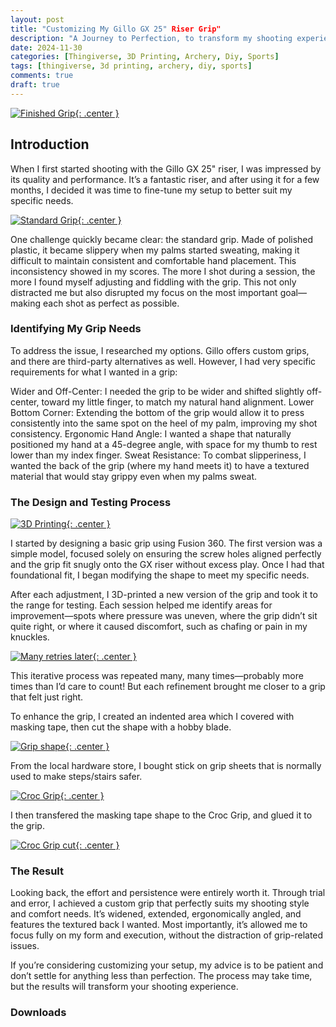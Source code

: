 ```yaml
---
layout: post
title: "Customizing My Gillo GX 25" Riser Grip"
description: "A Journey to Perfection, to transform my shooting experience"
date: 2024-11-30
categories: [Thingiverse, 3D Printing, Archery, Diy, Sports]
tags: [thingiverse, 3d printing, archery, diy, sports]
comments: true
draft: true
---
```

[![Finished Grip](/assets/241116-finishedgrip.jpg){: .center }](/assets/241116-finishedgrip.jpg)

## Introduction

When I first started shooting with the Gillo GX 25" riser, I was impressed by its quality and performance. It’s a fantastic riser, and after using it for a few months, I decided it was time to fine-tune my setup to better suit my specific needs.

[![Standard Grip](/assets/241116-standardgrip.jpg){: .center }](/assets/241116-standardgrip.jpg)

One challenge quickly became clear: the standard grip. Made of polished plastic, it became slippery when my palms started sweating, making it difficult to maintain consistent and comfortable hand placement. This inconsistency showed in my scores. The more I shot during a session, the more I found myself adjusting and fiddling with the grip. This not only distracted me but also disrupted my focus on the most important goal—making each shot as perfect as possible.

### Identifying My Grip Needs
To address the issue, I researched my options. Gillo offers custom grips, and there are third-party alternatives as well. However, I had very specific requirements for what I wanted in a grip:

Wider and Off-Center: I needed the grip to be wider and shifted slightly off-center, toward my little finger, to match my natural hand alignment.
Lower Bottom Corner: Extending the bottom of the grip would allow it to press consistently into the same spot on the heel of my palm, improving my shot consistency.
Ergonomic Hand Angle: I wanted a shape that naturally positioned my hand at a 45-degree angle, with space for my thumb to rest lower than my index finger.
Sweat Resistance: To combat slipperiness, I wanted the back of the grip (where my hand meets it) to have a textured material that would stay grippy even when my palms sweat.

### The Design and Testing Process

[![3D Printing](/assets/241116-3dprinting.jpg){: .center }](/assets/241116-3dprinting.jpg)

I started by designing a basic grip using Fusion 360. The first version was a simple model, focused solely on ensuring the screw holes aligned perfectly and the grip fit snugly onto the GX riser without excess play. Once I had that foundational fit, I began modifying the shape to meet my specific needs.

After each adjustment, I 3D-printed a new version of the grip and took it to the range for testing. Each session helped me identify areas for improvement—spots where pressure was uneven, where the grip didn’t sit quite right, or where it caused discomfort, such as chafing or pain in my knuckles.

[![Many retries later](/assets/241116-manyretries.jpg){: .center }](/assets/241116-manyretries.jpg)

This iterative process was repeated many, many times—probably more times than I’d care to count! But each refinement brought me closer to a grip that felt just right.

To enhance the grip, I created an indented area which I covered with masking tape, then cut the shape with a hobby blade.

[![Grip shape](/assets/241116-maskingtape.jpg){: .center }](/assets/241116-maskingtape.jpg)

From the local hardware store, I bought stick on grip sheets that is normally used to make steps/stairs safer. 

[![Croc Grip](/assets/241116-crocgrip.jpg){: .center }](/assets/241116-crocgrip.jpg)

I then transfered the masking tape shape to the Croc Grip, and glued it to the grip.

[![Croc Grip cut](/assets/241116-maskingtapecrocgrip.jpg){: .center }](/assets/241116-maskingtapecrocgrip.jpg)

### The Result
Looking back, the effort and persistence were entirely worth it. Through trial and error, I achieved a custom grip that perfectly suits my shooting style and comfort needs. It’s widened, extended, ergonomically angled, and features the textured back I wanted. Most importantly, it’s allowed me to focus fully on my form and execution, without the distraction of grip-related issues.

If you’re considering customizing your setup, my advice is to be patient and don’t settle for anything less than perfection. The process may take time, but the results will transform your shooting experience.

### Downloads